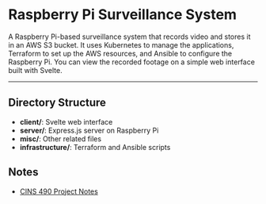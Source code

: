 # Raspberry Pi Surveillance System

A Raspberry Pi-based surveillance system that records video and stores it in an AWS S3 bucket. It uses Kubernetes to manage the applications, Terraform to set up the AWS resources, and Ansible to configure the Raspberry Pi. You can view the recorded footage on a simple web interface built with Svelte.

---

## Directory Structure

- **client/**: Svelte web interface
- **server/**: Express.js server on Raspberry Pi
- **misc/**: Other related files
- **infrastructure/**: Terraform and Ansible scripts

## Notes

- [CINS 490 Project Notes](https://docs.google.com/document/d/1ZRSwceDFP-vXhaeGEtF-lPOSiqJrt9ybZcrr_aWPE1s/edit?usp=sharing)